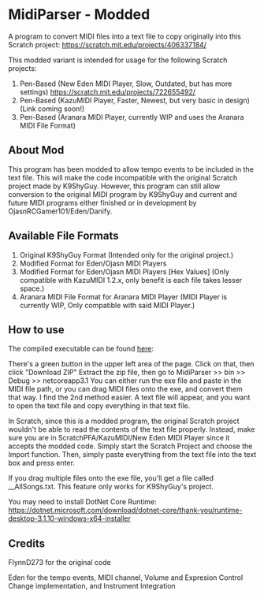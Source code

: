 # MidiParser - Modded
A program to convert MIDI files into a text file to copy originally into this Scratch project: https://scratch.mit.edu/projects/406337184/

This modded variant is intended for usage for the following Scratch projects: 
1. Pen-Based (New Eden MIDI Player, Slow, Outdated, but has more settings) https://scratch.mit.edu/projects/722655492/
2. Pen-Based (KazuMIDI Player, Faster, Newest, but very basic in design) (Link coming soon!)
3. Pen-Based (Aranara MIDI Player, currently WIP and uses the Aranara MIDI File Format)

## About Mod
This program has been modded to allow tempo events to be included in the text file. This will make the code incompatible with the original Scratch project made by K9ShyGuy. However, this program can still allow conversion to the original MIDI program by K9ShyGuy and current and future MIDI programs either finished or in development by OjasnRCGamer101/Eden/Danify.

## Available File Formats
1. Original K9ShyGuy Format (Intended only for the original project.)
2. Modified Format for Eden/Ojasn MIDI Players 
3. Modified Format for Eden/Ojasn MIDI Players \[Hex Values\] (Only compatible with KazuMIDI 1.2.x, only benefit is each file takes lesser space.)
4. Aranara MIDI File Format for Aranara MIDI Player (MIDI Player is currently WIP, Only compatible with said MIDI Player.)

## How to use
The compiled executable can be found [here](../Aranara/MidiParser/bin/Debug/netcoreapp3.1/publish):

There's a green button in the upper left area of the page. Click on that, then click "Download ZIP" Extract the zip file, then go to MidiParser >> bin >> Debug >> netcoreapp3.1 You can either run the exe file and paste in the MIDI file path, or you can drag MIDI files onto the exe, and convert them that way. I find the 2nd method easier.
A text file will appear, and you want to open the text file and copy everything in that text file. 

In Scratch, since this is a modded program, the original Scratch project wouldn't be able to read the contents of the text file properly. Instead, make sure you are in ScratchPFA/KazuMIDI/New Eden MIDI Player since it accepts the modded code. Simply start the Scratch Project and choose the Import function. Then, simply paste everything from the text file into the text box and press enter.

If you drag multiple files onto the exe file, you'll get a file called \_\_AllSongs.txt. This feature only works for K9ShyGuy's project.

You may need to install DotNet Core Runtime: https://dotnet.microsoft.com/download/dotnet-core/thank-you/runtime-desktop-3.1.10-windows-x64-installer

## Credits
FlynnD273 for the original code

Eden for the tempo events, MIDI channel,  Volume and Expresion Control Change implementation, and Instrument Integration